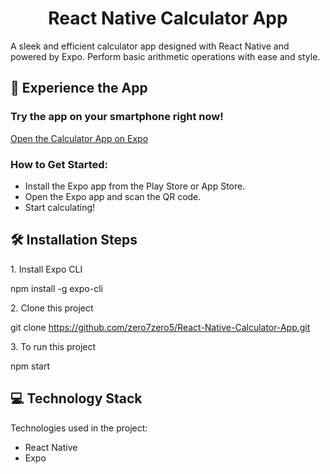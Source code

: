 <h1 align="center" id="title">React Native Calculator App</h1>

<p id="description">A sleek and efficient calculator app designed with React Native and powered by Expo. Perform basic arithmetic operations with ease and style.</p>

<h2>🚀 Experience the App</h2>

<h3>Try the app on your smartphone right now!</h3>
<a href="https://expo.dev/accounts/ankurbombarde/projects/calculator/builds/d5146cdc-154f-4ff6-a131-40c9b6869e65">Open the Calculator App on Expo</a>


<h3>How to Get Started:</h3>

- Install the Expo app from the Play Store or App Store.
- Open the Expo app and scan the QR code.
- Start calculating!


<h2>🛠️ Installation Steps</h2>

<p>1. Install Expo CLI</p>

npm install -g expo-cli

<p>2. Clone this project</p>

git clone https://github.com/zero7zero5/React-Native-Calculator-App.git

<p>3. To run this project</p>

npm start

<h2>💻 Technology Stack</h2>

Technologies used in the project:
- React Native
- Expo
